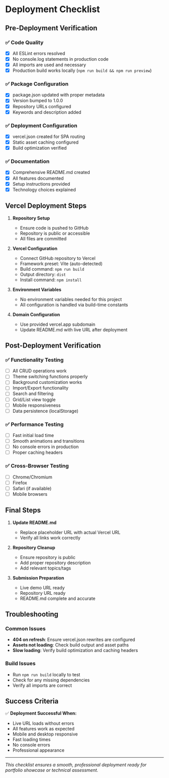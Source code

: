 # Deployment Checklist

## Pre-Deployment Verification

### ✅ Code Quality
- [x] All ESLint errors resolved
- [x] No console.log statements in production code
- [x] All imports are used and necessary
- [x] Production build works locally (`npm run build && npm run preview`)

### ✅ Package Configuration
- [x] package.json updated with proper metadata
- [x] Version bumped to 1.0.0
- [x] Repository URLs configured
- [x] Keywords and description added

### ✅ Deployment Configuration
- [x] vercel.json created for SPA routing
- [x] Static asset caching configured
- [x] Build optimization verified

### ✅ Documentation
- [x] Comprehensive README.md created
- [x] All features documented
- [x] Setup instructions provided
- [x] Technology choices explained

## Vercel Deployment Steps

1. **Repository Setup**
   - Ensure code is pushed to GitHub
   - Repository is public or accessible
   - All files are committed

2. **Vercel Configuration**
   - Connect GitHub repository to Vercel
   - Framework preset: Vite (auto-detected)
   - Build command: `npm run build`
   - Output directory: `dist`
   - Install command: `npm install`

3. **Environment Variables**
   - No environment variables needed for this project
   - All configuration is handled via build-time constants

4. **Domain Configuration**
   - Use provided vercel.app subdomain
   - Update README.md with live URL after deployment

## Post-Deployment Verification

### ✅ Functionality Testing
- [ ] All CRUD operations work
- [ ] Theme switching functions properly
- [ ] Background customization works
- [ ] Import/Export functionality
- [ ] Search and filtering
- [ ] Grid/List view toggle
- [ ] Mobile responsiveness
- [ ] Data persistence (localStorage)

### ✅ Performance Testing
- [ ] Fast initial load time
- [ ] Smooth animations and transitions
- [ ] No console errors in production
- [ ] Proper caching headers

### ✅ Cross-Browser Testing
- [ ] Chrome/Chromium
- [ ] Firefox
- [ ] Safari (if available)
- [ ] Mobile browsers

## Final Steps

1. **Update README.md**
   - Replace placeholder URL with actual Vercel URL
   - Verify all links work correctly

2. **Repository Cleanup**
   - Ensure repository is public
   - Add proper repository description
   - Add relevant topics/tags

3. **Submission Preparation**
   - Live demo URL ready
   - Repository URL ready
   - README.md complete and accurate

## Troubleshooting

### Common Issues
- **404 on refresh**: Ensure vercel.json rewrites are configured
- **Assets not loading**: Check build output and asset paths
- **Slow loading**: Verify build optimization and caching headers

### Build Issues
- Run `npm run build` locally to test
- Check for any missing dependencies
- Verify all imports are correct

## Success Criteria

✅ **Deployment Successful When:**
- Live URL loads without errors
- All features work as expected
- Mobile and desktop responsive
- Fast loading times
- No console errors
- Professional appearance

---

*This checklist ensures a smooth, professional deployment ready for portfolio showcase or technical assessment.*